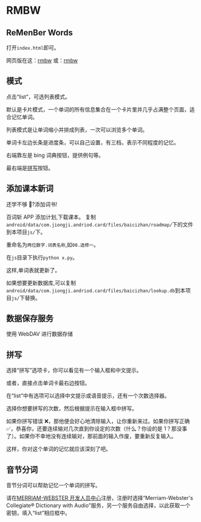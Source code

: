 # RMBW

## **R**e**M**en**B**er **W**ords

打开`index.html`即可。

网页版在这：[rmbw](https://xushengfeng.github.io/rmbw)
或：[rmbw](https://rmbw.vercel.app)

## 模式

点击“list”，可选列表模式。

默认是卡片模式，一个单词的所有信息集合在一个卡片里并几乎占满整个页面，适合记忆单词。

列表模式是让单词缩小并排成列表，一次可以浏览多个单词。

单词卡左边长条是进度条，可以自己设置，有三档，表示不同程度的记忆。

右端靠左是 bing 词典按钮，提供例句等。

最右端是[拼写](#拼写)按钮。

## 添加课本新词

还学不够 🤔?添加词书!

百词斩 APP 添加计划,下载课本。
复制`android/data/com.jiongji.andriod.card/files/baicizhan/roadmap/`下的文件到本项目`js/`下。

重命名为`两位数字.词表名称`,如`08.选修一`。

在`js`目录下执行`python x.py`。

这样,单词表就更新了。

如果想要更新数据库,可以复制`android/data/com.jiongji.andriod.card/files/baicizhan/lookup.db`到本项目`js/`下替换。

## 数据保存服务

使用 WebDAV 进行数据存储

## <a name="拼写">拼写</a>

选择“拼写”选项卡，你可以看见有一个输入框和中文提示。

或者，直接点击单词卡最右边按钮。

在“list”中有选项可以选择中文提示或语音提示，还有一个次数选择器。

选择你想要拼写的次数，然后根据提示在输入框中拼写。

如果你拼写错误 ❌，那他便会好心地清除输入，让你重新来过。如果你拼写正确 ✅，恭喜你，还要连续输对几次直到你设定的次数（什么？你设的是 1？那没事了）。如果你不幸地没有连续输对，那前面的输入作废，要重新反复输入。

这样，你对这个单词的记忆就应该深刻了吧。

## 音节分词

音节分词可以帮助记忆一个单词的拼写。

请在[MERRIAM-WEBSTER 开发人员中心](https://dictionaryapi.com/)注册，注册时选择“Merriam-Webster's Collegiate® Dictionary with Audio”服务，另一个服务自由选择，以此获取一个密钥，填入“list”相应框中。
